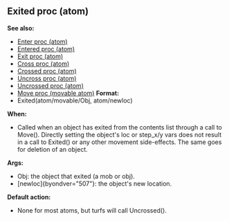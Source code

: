 ## Exited proc (atom)
**See also:**
+   [Enter proc (atom)](/ref/atom/proc/Enter.md) 
+   [Entered proc (atom)](/ref/atom/proc/Entered.md) 
+   [Exit proc (atom)](/ref/atom/proc/Exit.md) 
+   [Cross proc (atom)](/ref/atom/proc/Cross.md) 
+   [Crossed proc (atom)](/ref/atom/proc/Crossed.md) 
+   [Uncross proc (atom)](/ref/atom/proc/Uncross.md) 
+   [Uncrossed proc (atom)](/ref/atom/proc/Uncrossed.md) 
+   [Move proc (movable atom)](/ref/atom/movable/proc/Move.md) <!-- -->
**Format:**
+   Exited(atom/movable/Obj, atom/newloc)
<!-- -->
**When:**
+   Called when an object has exited from the contents list through a
    call to Move(). Directly setting the object\'s loc or step_x/y vars
    does not result in a call to Exited() or any other movement
    side-effects. The same goes for deletion of an object.
<!-- -->
**Args:**
+   Obj: the object that exited (a mob or obj).
+   [newloc]{byondver="507"}: the object\'s new location.
<!-- -->
**Default action:**
+   None for most atoms, but turfs will call Uncrossed().